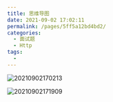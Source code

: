 ```yaml
---
title: 思维导图
date: 2021-09-02 17:02:11
permalink: /pages/5ff5a12bd4bd2/
categories:
  - 面试题
  - Http
tags:
  -
---
```


![20210902170213](https://cdn.jsdelivr.net/gh/wu529778790/image/blog/20210902170213.png)

![20210902171909](https://cdn.jsdelivr.net/gh/wu529778790/image/blog/20210902171909.png)

<!-- more -->
